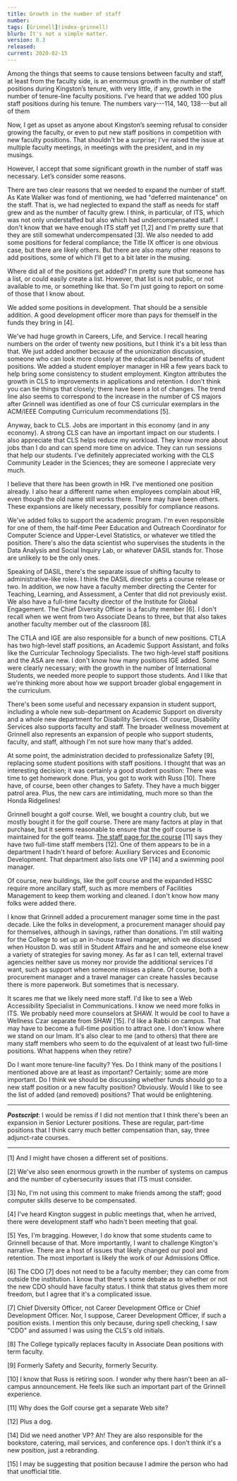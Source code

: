 ```yaml
---
title: Growth in the number of staff
number: 
tags: [Grinnell](index-grinnell)
blurb: It's not a simple matter.
version: 0.3
released: 
current: 2020-02-15
---
```

Among the things that seems to cause tensions between faculty and
staff, at least from the faculty side, is an enormous growth in the
number of staff positions during Kingston’s tenure, with very little,
if any, growth in the number of tenure-line faculty positions.  I’ve
heard that we added 100 plus staff positions during his tenure.  The
numbers vary---114, 140, 138---but all of them 

Now, I get as upset as anyone about Kingston’s seeming refusal to
consider growing the faculty, or even to put new staff positions
in competition with new faculty positions.  That shouldn't be a
surprise; I've raised the issue at multiple faculty meetings, in
meetings with the president, and in my musings.

However, I accept that some significant growth in the number of
staff was necessary. Let’s consider some reasons.

There are two clear reasons that we needed to expand the number of
staff.  As Kate Walker was fond of mentioning, we had "deferred
maintenance" on the staff.  That is, we had neglected to expand the
staff as needs for staff grew and as the number of faculty grew.  I
think, in particular, of ITS, which was not only understaffed but
also which had undercompensated staff.  I don't know that we have
enough ITS staff yet [1,2] and I'm pretty sure that they are still
somewhat undercompensated [3].  We also needed to add some positions
for federal compliance; the Title IX officer is one obvious case,
but there are likely others.  But there are also many other reasons
to add positions, some of which I'll get to a bit later in the musing.

Where did all of the positions get added?  I'm pretty sure that someone
has a list, or could easily create a list.  However, that list is not
public, or not available to me, or something like that.  So I'm just
going to report on some of those that I know about.

We added some positions in development.  That should be a sensible
addition.  A good development officer more than pays for themself in
the funds they bring in [4].

We've had huge growth in Careers, Life, and Service.  I recall hearing
numbers on the order of twenty new positions, but I think it's a bit
less than that.  We just added another because of the unionization
discussion, someone who can look more closely at the educational benefits
of student positions.  We added a student employer manager in HR a
few years back to help bring some consistency to student employment.
Kington attributes the growth in CLS to improvements in applications and
retention. I don't think you can tie things that closely; there have been
a lot of changes.  The trend line also seems to correspond to the
increase in the number of CS majors after Grinnell was identified
as one of four CS curricular exemplars in the ACM/IEEE Computing
Curriculum recommendations [5].

Anyway, back to CLS.  Jobs are important in this economy (and in
any economy).  A strong CLS can have an important impact on our
students.  I also appreciate that CLS helps reduce my workload.
They know more about jobs than I do and can spend more time on
advice.  They can run sessions that help our students.  I've definitely
appreciated working with the CLS Community Leader in the Sciences;
they are someone I appreciate very much.

I believe that there has been growth in HR.  I've mentioned one position
already.  I also hear a different name when employees complain about HR,
even though the old name still works there.  There may have been others.
These expansions are likely necessary, possibly for compliance reasons.

We've added folks to support the academic program.  I'm even responsible
for one of them, the half-time Peer Education and Outreach Coordinator
for Computer Science and Upper-Level Statistics, or whatever we titled
the position.  There's also the data scientist who supervises the
students in the Data Analysis and Social Inquiry Lab, or whatever
DASIL stands for.  Those are unlikely to be the only ones.

Speaking of DASIL, there's the separate issue of shifting faculty
to administrative-like roles.  I think the DASIL director gets a
course release or two.  In addition, we now have a faculty member
directing the Center for Teaching, Learning, and Assessment, a
Center that did not previously exist.  We also have a full-time
faculty director of the Institute for Global Engagement.  The Chief
Diversity Officer is a faculty member [6].  I don't recall when we went
from two Associate Deans to three, but that also takes another
faculty member out of the classroom [8].

The CTLA and IGE are also responsible for a bunch of new positions.
CTLA has two high-level staff positions, an Academic Support
Assistant, and folks like the Curricular Technology Specialists.
The two high-level staff positions and the ASA are new.  I don't
know how many positions IGE added.  Some were clearly necessary;
with the growth in the number of International Students, we needed
more people to support those students.  And I like that we're
thinking more about how we support broader global engagement in the
curriculum.

There's been some useful and necessary expansion in student support,
including a whole new sub-department on Academic Support on diversity
and a whole new department for Disability Services.  Of course,
Disability Services also supports faculty and staff.  The broader
wellness movement at Grinnell also represents an expansion of people
who support students, faculty, and staff, although I'm not sure how
many that's added. 

At some point, the administration decided to professionalize Safety
[9], replacing some student positions with staff positions.  I
thought that was an interesting decision; it was certainly a good
student position: There was time to get homework done.  Plus, you
got to work with Russ [10].  There have, of course, been other changes
to Safety.  They have a much bigger patrol area.  Plus, the new
cars are intimidating, much more so than the Honda Ridgelines!

Grinnell bought a golf course.  Well, we bought a country club, but
we mostly bought it for the golf course.  There are many factors at
play in that purchase, but it seems reasonable to ensure that the
golf course is maintained for the golf teams.  [The staff page
for the course](https://golf.grinnell.edu/staff/) [11] says they have
two full-time staff members [12].  One of them appears to be in
a department I hadn't heard of before: Auxiliary Services and Economic
Development.  That department also lists one VP [14] and a swimming pool
manager.

Of course, new buildings, like the golf course and the expanded
HSSC require more ancillary staff, such as more members of Facilities
Management to keep them working and cleaned.  I don't know how many
folks were added there.

I know that Grinnell added a procurement manager some time in the
past decade. Like the folks in development, a procurement manager
should pay for themselves, although in savings, rather than donations.
I'm still waiting for the College to set up an in-house travel
manager, which we discussed when Houston D. was still in Student
Affairs and he and someone else knew a variety of strategies for
saving money.  As far as I can tell, external travel agencies neither
save us money nor provide the additional services I'd want, such
as support when someone misses a plane.  Of course, both a procurement
manager and a travel manager can create hassles because there is
more paperwork.  But sometimes that is necessary.

It scares me that we likely need more staff.  I'd like to see a Web
Accessibility Specialist in Communications.  I know we need more
folks in ITS.  We probably need more counselors at SHAW.  It would
be cool to have a Wellness Czar separate from SHAW [15].  I'd like
a Rabbi on campus.  That may have to become a full-time position
to attract one.  I don't know where we stand on our Imam.  It's
also clear to me (and to others) that there are many staff members
who seem to do the equivalent of at least two full-time positions.
What happens when they retire?

Do I want more tenure-line faculty?  Yes. Do I think many of the
positions I mentioned above are at least as important?  Certainly;
some are more important. Do I think we should be discussing whether
funds should go to a new staff position or a new faculty position?
Obviously.  Would I like to see the list of added (and removed)
positions?  That would be enlightening.

---

**_Postscript_**: I would be remiss if I did not mention that I
think there's been an expansion in Senior Lecturer positions.  These
are regular, part-time positions that I think carry much better
compensation than, say, three adjunct-rate courses.

---

[1] And I might have chosen a different set of positions.

[2] We've also seen enormous growth in the number of systems on campus
and the number of cybersecurity issues that ITS must consider.

[3] No, I'm not using this comment to make friends among the staff;
good computer skills deserve to be compensated.

[4] I've heard Kington suggest in public meetings that, when he
arrived, there were development staff who hadn't been meeting that
goal.

[5] Yes, I'm bragging.  However, I do know that some students came to
Grinnell because of that.  More importantly, I want to challenge
Kington's narrative.  There are a host of issues that likely changed
our pool and retention.  The most important is likely the work of
our Admissions Office.

[6] The CDO [7] does not need to be a faculty member; they can come
from outside the institution.  I know that there's some debate as
to whether or not the new CDO should have faculty status.  I think
that status gives them more freedom, but I agree that it's a
complicated issue.

[7] Chief Diversity Officer, not Career Development Office or Chief
Development Officer.  Nor, I suppose, Career Development Officer,
if such a position exists.  I mention this only because, during
spell checking, I saw "CDO" and assumed I was using the CLS's old
initials.

[8] The College typically replaces faculty in Associate Dean positions
with term faculty.

[9] Formerly Safety and Security, formerly Security.

[10] I know that Russ is retiring soon.  I wonder why there hasn't been
an all-campus announcement.  He feels like such an important part of the
Grinnell experience.

[11] Why does the Golf course get a separate Web site?

[12] Plus a dog.

[14] Did we need another VP?  Ah!  They are also responsible for the
bookstore, catering, mail services, and conference ops.  I don't think
it's a new position, just a rebranding.

[15] I may be suggesting that position because I admire the person
who had that unofficial title.
